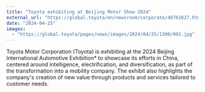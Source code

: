 ```yaml
---
title: "Toyota exhibiting at Beijing Motor Show 2024"
external_url: "https://global.toyota/en/newsroom/corporate/40761627.html"
date: "2024-04-25"
images:
  - "https://global.toyota/pages/news/images/2024/04/25/1300/001.jpg"
---
```


Toyota Motor Corporation (Toyota) is exhibiting at the 2024 Beijing International Automotive Exhibition* to showcase its efforts in China, centered around intelligence, electrification, and diversification, as part of the transformation into a mobility company. The exhibit also highlights the company's creation of new value through products and services tailored to customer needs.